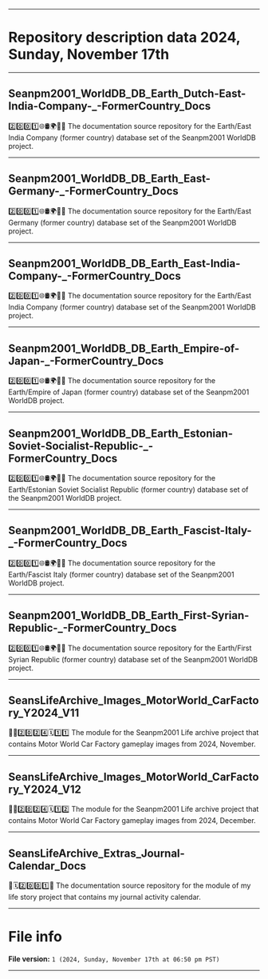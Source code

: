 
***

# Repository description data 2024, Sunday, November 17th

---

## Seanpm2001_WorldDB_DB_Earth_Dutch-East-India-Company-_-FormerCountry_Docs

2️⃣️0️⃣️0️⃣️1️⃣️🌐️🛢️🌍️🏴️📖️ The documentation source repository for the Earth/East India Company (former country) database set of the Seanpm2001 WorldDB project. 

---

## Seanpm2001_WorldDB_DB_Earth_East-Germany-_-FormerCountry_Docs

2️⃣️0️⃣️0️⃣️1️⃣️🌐️🛢️🌍️🏴️📖️ The documentation source repository for the Earth/East Germany (former country) database set of the Seanpm2001 WorldDB project. 

---

## Seanpm2001_WorldDB_DB_Earth_East-India-Company-_-FormerCountry_Docs

2️⃣️0️⃣️0️⃣️1️⃣️🌐️🛢️🌍️🏴️📖️ The documentation source repository for the Earth/East India Company (former country) database set of the Seanpm2001 WorldDB project. 

---

## Seanpm2001_WorldDB_DB_Earth_Empire-of-Japan-_-FormerCountry_Docs

2️⃣️0️⃣️0️⃣️1️⃣️🌐️🛢️🌍️🏴️📖️ The documentation source repository for the Earth/Empire of Japan (former country) database set of the Seanpm2001 WorldDB project. 

---

## Seanpm2001_WorldDB_DB_Earth_Estonian-Soviet-Socialist-Republic-_-FormerCountry_Docs

2️⃣️0️⃣️0️⃣️1️⃣️🌐️🛢️🌍️🏴️📖️ The documentation source repository for the Earth/Estonian Soviet Socialist Republic (former country) database set of the Seanpm2001 WorldDB project. 

---

## Seanpm2001_WorldDB_DB_Earth_Fascist-Italy-_-FormerCountry_Docs

2️⃣️0️⃣️0️⃣️1️⃣️🌐️🛢️🌍️🏴️📖️ The documentation source repository for the Earth/Fascist Italy (former country) database set of the Seanpm2001 WorldDB project. 

---

## Seanpm2001_WorldDB_DB_Earth_First-Syrian-Republic-_-FormerCountry_Docs

2️⃣️0️⃣️0️⃣️1️⃣️🌐️🛢️🌍️🏴️📖️ The documentation source repository for the Earth/First Syrian Republic (former country) database set of the Seanpm2001 WorldDB project. 

---

## SeansLifeArchive_Images_MotorWorld_CarFactory_Y2024_V11

🚧️🚗️2️⃣️0️⃣️2️⃣️4️⃣️🗓️1️⃣️1️⃣️ The module for the Seanpm2001 Life archive project that contains Motor World Car Factory gameplay images from 2024, November.

---

## SeansLifeArchive_Images_MotorWorld_CarFactory_Y2024_V12

🚧️🚗️2️⃣️0️⃣️2️⃣️4️⃣️🗓️1️⃣️2️⃣️ The module for the Seanpm2001 Life archive project that contains Motor World Car Factory gameplay images from 2024, December.

---

## SeansLifeArchive_Extras_Journal-Calendar_Docs

📃️🗓️2️⃣️0️⃣️0️⃣️1️⃣️📖️ The documentation source repository for the module of my life story project that contains my journal activity calendar. 

***

# File info

**File version:** `1 (2024, Sunday, November 17th at 06:50 pm PST)`

***

